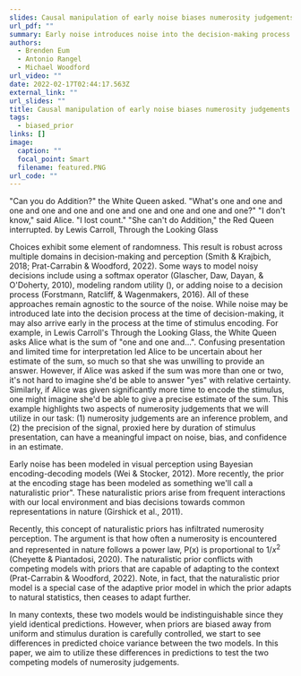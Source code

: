 ```yaml
---
slides: Causal manipulation of early noise biases numerosity judgements towards adaptive priors
url_pdf: ""
summary: Early noise introduces noise into the decision-making process at the time of stimulus encoding, as captured by encoding-decoding models of perception (Wei & Stocker, 2012). Recent work in visual perception  has shown that priors can originate from our interactions with the natural environment (Girshick, Landy, & Simoncelli, 2011). The concept of a naturalistic prior has also been used to explain biases in numerosity  judgements, where the prior follows a power law (Cheyette & Piantadosi, 2020). This conflicts with Bayesian models of numerosity perception where the prior is allowed to adapt to the context (Prat-Carrabin & Woodford, 2022). Here, we test the competing models of numerosity judgements by causally manipulating early noise and imposing biased priors. We find a relationship between signal precision and response predictability which is only predicted by Bayesian models with adaptive priors. Therefore, while naturalistic priors are plausible, they may only explain a subset of situations in which numerosity judgements are used, and models of numerosity judgement should allow priors to adapt to specific contexts.
authors:
  - Brenden Eum
  - Antonio Rangel
  - Michael Woodford
url_video: ""
date: 2022-02-17T02:44:17.563Z
external_link: ""
url_slides: ""
title: Causal manipulation of early noise biases numerosity judgements towards adaptive priors
tags:
  - biased_prior
links: []
image:
  caption: ""
  focal_point: Smart
  filename: featured.PNG
url_code: ""
---
```


"Can you do Addition?" the White Queen asked.
"What's one and one and one and one and one and one
and one and one and one and one?"
"I don't know," said Alice. "I lost count."
"She can't do Addition," the Red Queen interrupted.
by Lewis Carroll, Through the Looking Glass


Choices exhibit some element of randomness. This result is robust across multiple domains in decision-making and perception (Smith & Krajbich, 2018; Prat-Carrabin & Woodford, 2022). Some ways to model noisy decisions include using a softmax operator (Glascher, Daw, Dayan, & O'Doherty, 2010), modeling random utility (), or adding noise to a decision process (Forstmann, Ratcliff, & Wagenmakers, 2016). All of these approaches remain agnostic to the source of the noise. While noise may be introduced late into the decision process at the time of decision-making, it may also arrive early in the process at the time of stimulus encoding. For example, in Lewis Carroll's Through the Looking Glass, the White Queen asks Alice what is the sum of "one and one and...". Confusing presentation and limited time for interpretation led Alice to be uncertain about her estimate of the sum, so much so that she was unwilling to provide an answer. However, if Alice was asked if the sum was more than one or two, it's not hard to imagine she'd be able to answer "yes" with relative certainty. Similarly, if Alice was given significantly more time to encode the stimulus, one might imagine she'd be able to give a precise estimate of the sum. This example highlights two aspects of numerosity judgements that we will utilize in our task: (1) numerosity judgements are an inference problem, and (2) the precision of the signal, proxied here by duration of stimulus presentation, can have a meaningful impact on noise, bias, and confidence in an estimate.

Early noise has been modeled in visual perception using Bayesian encoding-decoding models (Wei & Stocker, 2012). More recently, the prior at the encoding stage has been modeled as something we'll call a naturalistic prior". These naturalistic priors arise from frequent interactions with our local environment and bias decisions towards common representations in nature (Girshick et al., 2011).

Recently, this concept of naturalistic priors has infiltrated numerosity perception. The argument is that how often a numerosity is encountered and represented in nature follows a power law, P(x) is proportional to $1/x^2$ (Cheyette & Piantadosi, 2020). The naturalistic prior conflicts with competing models with priors that are capable of adapting to the context (Prat-Carrabin & Woodford, 2022). Note, in fact, that the naturalistic prior model is a special case of the adaptive prior model in which the prior adapts to natural statistics, then ceases to adapt further.

In many contexts, these two models would be indistinguishable since they yield identical predictions. However, when priors are biased away from uniform and stimulus duration is carefully controlled, we start to see differences in predicted choice variance between the two models. In this paper, we aim to utilize these differences in predictions to test the two competing models of numerosity judgements.